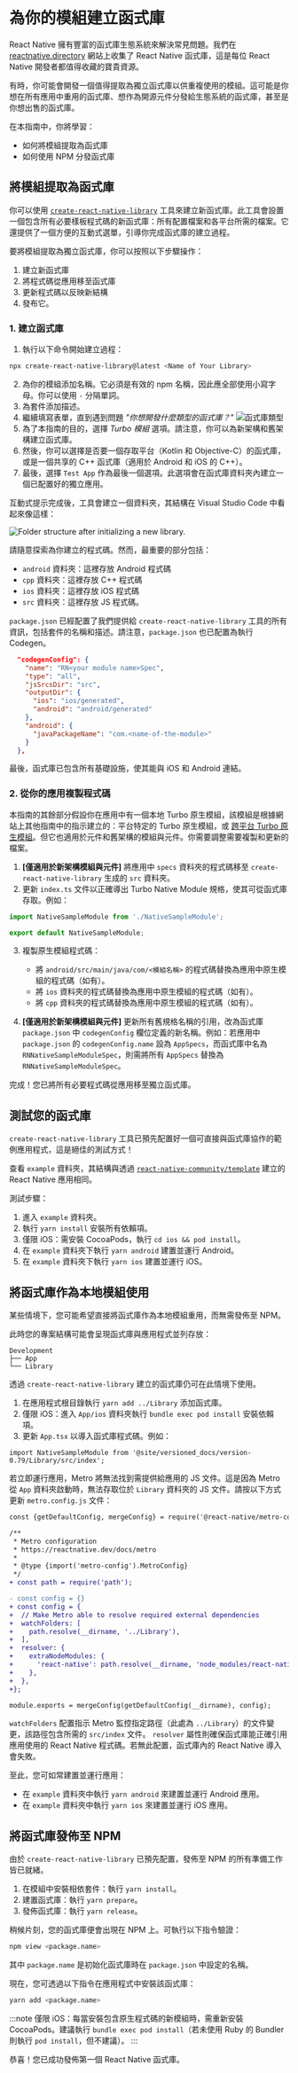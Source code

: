 # 為你的模組建立函式庫

React Native 擁有豐富的函式庫生態系統來解決常見問題。我們在 [reactnative.directory](https://reactnative.directory) 網站上收集了 React Native 函式庫，這是每位 React Native 開發者都值得收藏的寶貴資源。

有時，你可能會開發一個值得提取為獨立函式庫以供重複使用的模組。這可能是你想在所有應用中重用的函式庫、想作為開源元件分發給生態系統的函式庫，甚至是你想出售的函式庫。

在本指南中，你將學習：

- 如何將模組提取為函式庫
- 如何使用 NPM 分發函式庫

## 將模組提取為函式庫

你可以使用 [`create-react-native-library`](https://callstack.github.io/react-native-builder-bob/create) 工具來建立新函式庫。此工具會設置一個包含所有必要樣板程式碼的新函式庫：所有配置檔案和各平台所需的檔案。它還提供了一個方便的互動式選單，引導你完成函式庫的建立過程。

要將模組提取為獨立函式庫，你可以按照以下步驟操作：

1. 建立新函式庫
2. 將程式碼從應用移至函式庫
3. 更新程式碼以反映新結構
4. 發布它。

### 1. 建立函式庫

1. 執行以下命令開始建立過程：

```sh
npx create-react-native-library@latest <Name of Your Library>
```

2. 為你的模組添加名稱。它必須是有效的 npm 名稱，因此應全部使用小寫字母。你可以使用 `-` 分隔單詞。
3. 為套件添加描述。
4. 繼續填寫表單，直到遇到問題 _"你想開發什麼類型的函式庫？"_
   ![函式庫類型](/docs/assets/what-library.png)
5. 為了本指南的目的，選擇 _Turbo 模組_ 選項。請注意，你可以為新架構和舊架構建立函式庫。
6. 然後，你可以選擇是否要一個存取平台（Kotlin 和 Objective-C）的函式庫，或是一個共享的 C++ 函式庫（適用於 Android 和 iOS 的 C++）。
7. 最後，選擇 `Test App` 作為最後一個選項。此選項會在函式庫資料夾內建立一個已配置好的獨立應用。

互動式提示完成後，工具會建立一個資料夾，其結構在 Visual Studio Code 中看起來像這樣：

<img class="half-size" alt="Folder structure after initializing a new library." src="/docs/assets/turbo-native-modules/c++visualstudiocode.webp" />

請隨意探索為你建立的程式碼。然而，最重要的部分包括：

- `android` 資料夾：這裡存放 Android 程式碼
- `cpp` 資料夾：這裡存放 C++ 程式碼
- `ios` 資料夾：這裡存放 iOS 程式碼
- `src` 資料夾：這裡存放 JS 程式碼。

`package.json` 已經配置了我們提供給 `create-react-native-library` 工具的所有資訊，包括套件的名稱和描述。請注意，`package.json` 也已配置為執行 Codegen。

```json
  "codegenConfig": {
    "name": "RN<your module name>Spec",
    "type": "all",
    "jsSrcsDir": "src",
    "outputDir": {
      "ios": "ios/generated",
      "android": "android/generated"
    },
    "android": {
      "javaPackageName": "com.<name-of-the-module>"
    }
  },
```

最後，函式庫已包含所有基礎設施，使其能與 iOS 和 Android 連結。

### 2. 從你的應用複製程式碼

本指南的其餘部分假設你在應用中有一個本地 Turbo 原生模組，該模組是根據網站上其他指南中的指示建立的：平台特定的 Turbo 原生模組，或 [跨平台 Turbo 原生模組](./pure-cxx-modules)。但它也適用於元件和舊架構的模組與元件。你需要調整需要複製和更新的檔案。

<!-- TODO: add links for Turbo Native Modules -->

1. **[僅適用於新架構模組與元件]** 將應用中 `specs` 資料夾的程式碼移至 `create-react-native-library` 生成的 `src` 資料夾。
2. 更新 `index.ts` 文件以正確導出 Turbo Native Module 規格，使其可從函式庫存取。例如：

```ts
import NativeSampleModule from './NativeSampleModule';

export default NativeSampleModule;
```

3. 複製原生模組程式碼：

   - 將 `android/src/main/java/com/<模組名稱>` 的程式碼替換為應用中原生模組的程式碼（如有）。
   - 將 `ios` 資料夾的程式碼替換為應用中原生模組的程式碼（如有）。
   - 將 `cpp` 資料夾的程式碼替換為應用中原生模組的程式碼（如有）。

4. **[僅適用於新架構模組與元件]** 更新所有舊規格名稱的引用，改為函式庫 `package.json` 中 `codegenConfig` 欄位定義的新名稱。例如：若應用中 `package.json` 的 `codegenConfig.name` 設為 `AppSpecs`，而函式庫中名為 `RNNativeSampleModuleSpec`，則需將所有 `AppSpecs` 替換為 `RNNativeSampleModuleSpec`。

完成！您已將所有必要程式碼從應用移至獨立函式庫。

## 測試您的函式庫

`create-react-native-library` 工具已預先配置好一個可直接與函式庫協作的範例應用程式，這是絕佳的測試方式！

查看 `example` 資料夾，其結構與透過 [`react-native-community/template`](https://github.com/react-native-community/template) 建立的 React Native 應用相同。

測試步驟：

1. 進入 `example` 資料夾。
2. 執行 `yarn install` 安裝所有依賴項。
3. 僅限 iOS：需安裝 CocoaPods，執行 `cd ios && pod install`。
4. 在 `example` 資料夾下執行 `yarn android` 建置並運行 Android。
5. 在 `example` 資料夾下執行 `yarn ios` 建置並運行 iOS。

## 將函式庫作為本地模組使用

某些情境下，您可能希望直接將函式庫作為本地模組重用，而無需發佈至 NPM。

此時您的專案結構可能會呈現函式庫與應用程式並列存放：

```shell
Development
├── App
└── Library
```

透過 `create-react-native-library` 建立的函式庫仍可在此情境下使用。

1. 在應用程式根目錄執行 `yarn add ../Library` 添加函式庫。
2. 僅限 iOS：進入 `App/ios` 資料夾執行 `bundle exec pod install` 安裝依賴項。
3. 更新 `App.tsx` 以導入函式庫程式碼。例如：

```tsx
import NativeSampleModule from '@site/versioned_docs/version-0.79/Library/src/index';
```

若立即運行應用，Metro 將無法找到需提供給應用的 JS 文件。這是因為 Metro 從 `App` 資料夾啟動時，無法存取位於 `Library` 資料夾的 JS 文件。請按以下方式更新 `metro.config.js` 文件：

```diff
const {getDefaultConfig, mergeConfig} = require('@react-native/metro-config');

/**
 * Metro configuration
 * https://reactnative.dev/docs/metro
 *
 * @type {import('metro-config').MetroConfig}
 */
+ const path = require('path');

- const config = {}
+ const config = {
+  // Make Metro able to resolve required external dependencies
+  watchFolders: [
+    path.resolve(__dirname, '../Library'),
+  ],
+  resolver: {
+    extraNodeModules: {
+      'react-native': path.resolve(__dirname, 'node_modules/react-native'),
+    },
+  },
+};

module.exports = mergeConfig(getDefaultConfig(__dirname), config);
```

`watchFolders` 配置指示 Metro 監控指定路徑（此處為 `../Library`）的文件變更，該路徑包含所需的 `src/index` 文件。
`resolver` 屬性則確保函式庫能正確引用應用使用的 React Native 程式碼。若無此配置，函式庫內的 React Native 導入會失敗。

至此，您可如常建置並運行應用：

- 在 `example` 資料夾中執行 `yarn android` 來建置並運行 Android 應用。
- 在 `example` 資料夾中執行 `yarn ios` 來建置並運行 iOS 應用。

## 將函式庫發佈至 NPM

由於 `create-react-native-library` 已預先配置，發佈至 NPM 的所有準備工作皆已就緒。

1. 在模組中安裝相依套件：執行 `yarn install`。
2. 建置函式庫：執行 `yarn prepare`。
3. 發佈函式庫：執行 `yarn release`。

稍候片刻，您的函式庫便會出現在 NPM 上。可執行以下指令驗證：

```bash
npm view <package.name>
```

其中 `package.name` 是初始化函式庫時在 `package.json` 中設定的名稱。

現在，您可透過以下指令在應用程式中安裝該函式庫：

```bash
yarn add <package.name>
```

:::note
僅限 iOS：每當安裝包含原生程式碼的新模組時，需重新安裝 CocoaPods。建議執行 `bundle exec pod install`（若未使用 Ruby 的 Bundler 則執行 `pod install`，但不建議）。
:::

恭喜！您已成功發佈第一個 React Native 函式庫。